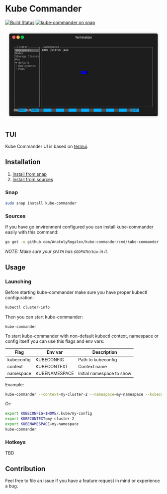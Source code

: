 # Kube Commander

[![Build Status](https://travis-ci.org/AnatolyRugalev/kube-commander.svg?branch=master)](https://travis-ci.org/AnatolyRugalev/kube-commander)
[![kube-commander on snap](https://snapcraft.io/kube-commander/badge.svg)](https://snapcraft.io/kube-commander)

![Kube Commander](docs/demo.gif)

## TUI

Kube Commander UI is based on [termui](https://github.com/gizak/termui).

## Installation

1. [Install from snap](#snap)
2. [Install from sources](#sources)

### Snap

```bash
sudo snap install kube-commander
```

### Sources

If you have go environment configured you can install kube-commander easily with this command:

```bash
go get -u github.com/AnatolyRugalev/kube-commander/cmd/kube-commander
```

*NOTE: Make sure your `$PATH` has `$GOPATH/bin` in it.*

## Usage

### Launching
 
Before starting kube-commander make sure you have proper kubectl configuration:

```bash
kubectl cluster-info
```

Then you can start kube-commander:

```bash'
kube-commander
```

To start kube-commander with non-default kubectl context, namespace or config itself you can use this flags
and env vars:

| Flag      | Env var     | Description             |
|-----------|-------------|-------------------------|
|kubeconfig |KUBECONFIG   |Path to kubeconfig       |
|context    |KUBECONTEXT  |Context name             |
|namespace  |KUBENAMESPACE|Initial namespace to show|

Example:

```bash
kube-commander --context=my-cluster-2 --namespace=my-namespace --kubeconfig=~/.kube/my-config
```
Or:
```bash
export KUBECONFIG=$HOME/.kube/my-config
export KUBECONTEXT=my-cluster-2
export KUBENAMESPACE=my-namespace
kube-commander
```

### Hotkeys

TBD

## Contribution

Feel free to file an issue if you have a feature request in mind or experience a bug.

